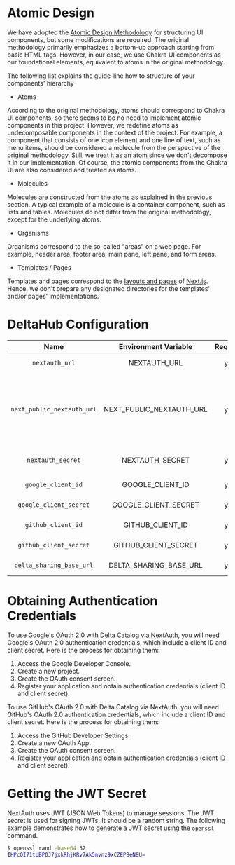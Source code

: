 Atomic Design
==============================

We have adopted the [Atomic Design Methodology](https://atomicdesign.bradfrost.com/) for structuring UI components, but some modifications are required.
The original methodology primarily emphasizes a bottom-up approach starting from basic HTML tags. However, in our case,
we use Chakra UI components as our foundational elements, equivalent to atoms in the original methodology.

The following list explains the guide-line how to structure of your components' hierarchy

 - Atoms

According to the original methodology, atoms should correspond to Chakra UI components, so there seems to be no need to
implement atomic components in this project. However, we redefine atoms as undecomposable components in the context of
the project. For example, a component that consists of one icon element and one line of text, such as menu items, should be
considered a molecule from the perspective of the original methodology. Still, we treat it as an atom since we don't 
decompose it in our implementation. Of course, the atomic components from the Chakra UI are also considered and treated
as atoms.

 - Molecules

Molecules are constructed from the atoms as explained in the previous section. A typical example of a molecule is a container
component, such as lists and tables. Molecules do not differ from the original methodology, except for the underlying atoms.

 - Organisms

Organisms correspond to the so-called "areas" on a web page. For example, header area, footer area, main pane, left pane, and form areas.

 - Templates / Pages
 
Templates and pages correspond to the [layouts and pages](https://nextjs.org/docs/pages/building-your-application/routing/pages-and-layouts) of [Next.js](https://nextjs.org/).
Hence, we don't prepare any designated directories for the templates' and/or pages' implementations.

DeltaHub Configuration
==============================

| Name                       | Environment Variable     | Required | Description                                                                                               |
|:--------------------------:|:------------------------:|:--------:|-----------------------------------------------------------------------------------------------------------|
| `nextauth_url`             | NEXTAUTH_URL             | yes      | Your canonical URL                                                                                        |
| `next_public_nextauth_url` | NEXT_PUBLIC_NEXTAUTH_URL | yes      | Your canonical URL which will be used for client side rendering (This should be the same as NEXTAUTH_URL) |
| `nextauth_secret`          | NEXTAUTH_SECRET          | yes      | Your NextAuth JWT encryption secret                                                                       |
| `google_client_id`         | GOOGLE_CLIENT_ID         | yes      | Google API client ID for OIDC                                                                             |
| `google_client_secret`     | GOOGLE_CLIENT_SECRET     | yes      | Google API client secret for OIDC                                                                         |
| `github_client_id`         | GITHUB_CLIENT_ID         | yes      | GitHub API client ID for OIDC                                                                             |
| `github_client_secret`     | GITHUB_CLIENT_SECRET     | yes      | GitHub API client secret for OIDC                                                                         |
| `delta_sharing_base_url`   | DELTA_SHARING_BASE_URL   | yes      | Delta Sharing RS Backend URL                                                                              |

Obtaining Authentication Credentials
==============================

To use Google's OAuth 2.0 with Delta Catalog via NextAuth, you will need Google's OAuth 2.0 authentication credentials, which include a client ID and client secret. Here is the process for obtaining them:

1. Access the Google Developer Console.
2. Create a new project.
3. Create the OAuth consent screen.
4. Register your application and obtain authentication credentials (client ID and client secret).

To use GitHub's OAuth 2.0 with Delta Catalog via NextAuth, you will need GitHub's OAuth 2.0 authentication credentials, which include a client ID and client secret. Here is the process for obtaining them:

1. Access the GitHub Developer Settings.
2. Create a new OAuth App.
3. Create the OAuth consent screen.
4. Register your application and obtain authentication credentials (client ID and client secret).

Getting the JWT Secret
==============================

NextAuth uses JWT (JSON Web Tokens) to manage sessions. The JWT secret is used for signing JWTs. It should be a random string.
The following example demonstrates how to generate a JWT secret using the `openssl` command.

```bash
$ openssl rand -base64 32
IHPcQI71tUBPOJ7jxkRhjKRv7Ak5nvnz9xCZEPBeN8U=
```
